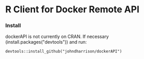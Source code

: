 R Client for Docker Remote API
==========================

### Install 

dockerAPI is not currently on CRAN. If necessary (install.packages("devtools")) and run:

```
devtools::install_github("johndharrison/dockerAPI")
```

